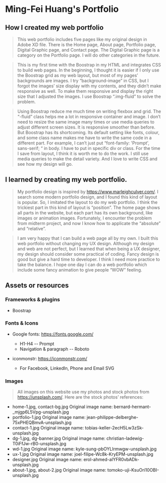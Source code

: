 # Ming-Fei Huang's Portfolio

## How I created my web portfolio

>This web portfolio includes five pages like my original design in Adobe XD file. There is the Home page, About page, Portfolio page, Digital Graphic page, and Contact page. The Digital Graphic page is a category on the Portfolio page. I will do other categories in the future.

>This is my first time with the Boostrap in my HTML and integrates CSS to build web pages. In the beginning, I thought it is easier if I only use the Boostrap grid as my web layout, but most of my pages’ backgrounds are images. I try “background-image” in CSS, but I forgot the images’ size display with my contents, and they didn’t make responsive as well. To make them responsive and display the right size that I adjusted the images. I use Boostrap “.img-fluid” to solve the problem.

>Using Boostrap reduce me much time on writing flexbox and grid. The “-fluid” class helps me a lot in responsive container and image. I don’t need to resize the same image many times or use media queries to adjust different screen sizes. It is responsive smoother than before. But Boostrap has its shortcoming. Its default setting like fonts, colour, and some class name makes me have to write the same code in a different part. For example, I can’t just put “font-family: 'Prompt', sans-serif; “ in body. I have to put in specific div or class. For the time I save from layout, I think it is worth me to do the work. I still use media queries to make the detail variety. And I love to write CSS and see how my design will go.


## I learned by creating my web portfolio.

>My portfolio design is inspired by https://www.marleighculver.com/. I search some modern portfolio design, and I found this kind of layout is popular. So, I imitated the layout to do my web portfolio. I think the trickiest part in this kind of layout is “position”. The home page shows all parts in the website, but each part has its own background, like images or animation images. 
Fortunately, I encounter the problem from midterm project, and now I know how to applicate the “absolute” and “relative”.  

>I am very happy that I can build a web page all by my own. I built this web portfolio without changing my UX design. Although my design and web are not perfect, but I learned that when being a UX designer, my design should consider some practical of coding. Fancy design is good but give a hard time to developer. I think I need more practice to take the balance. I hope one day I can do a web portfolio which include some fancy animation to give people “WOW” feeling.

## Assets or resources
### Frameworks & plugins
* Boostrap

### Fonts & Icons
* Google fonts: https://fonts.google.com/ 
  * H1-H4 -- Prompt
  * Navigation & paragraph -- Roboto

* iconmonstr: https://iconmonstr.com/ 
  * For Facebook, LinkedIn, Phone and Email SVG

### Images
>All images on this website use my photos and stock photos from https://unsplash.com/.
Here are the stock photos’ references:
  
* home-1.jpg, contact-bg.jpg
Original image name: bernard-hermant-_mjgp6L5Vpg-unsplash.jpg
* portfolio-1.jpg
Original image name: jean-philippe-delberghe-75xPHEQBmvA-unsplash.jpg
* contact-1.jpg
Original image name: tobias-keller-2ecH5Lw3zSk-unsplash.jpg
* dg-1.jpg, dg-banner.jpg
Original image name: christian-ladewig-T0iFfJw-rB0-unsplash.jpg
* wd-1.jpg
Original image name: kyle-sung-pbOYLIrmwgw-unsplash.jpg
* ux-1.jpg
Original image name: joel-filipe-Wc8k-KryEPM-unsplash.jpg
* designer.jpg
Original image name: erol-ahmed-aIYFR0vbADk-unsplash.jpg
* about-1.jpg, about-2.jpg
Original image name: tomoko-uji-KsuOri10OBI-unsplash.jpg
